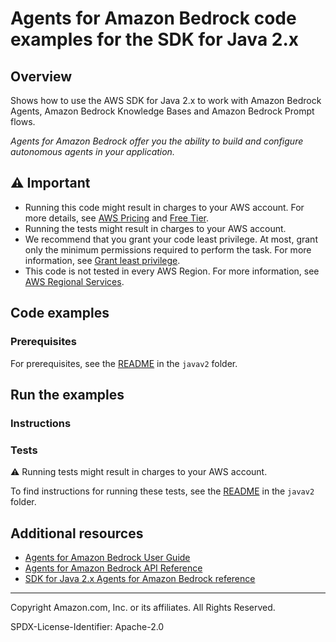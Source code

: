 # Agents for Amazon Bedrock code examples for the SDK for Java 2.x

## Overview

Shows how to use the AWS SDK for Java 2.x to work with Amazon Bedrock Agents, Amazon Bedrock Knowledge Bases and Amazon Bedrock Prompt flows.

<!--custom.overview.start-->
<!--custom.overview.end-->

_Agents for Amazon Bedrock offer you the ability to build and configure autonomous agents in your application._

## ⚠ Important

* Running this code might result in charges to your AWS account. For more details, see [AWS Pricing](https://aws.amazon.com/pricing/) and [Free Tier](https://aws.amazon.com/free/).
* Running the tests might result in charges to your AWS account.
* We recommend that you grant your code least privilege. At most, grant only the minimum permissions required to perform the task. For more information, see [Grant least privilege](https://docs.aws.amazon.com/IAM/latest/UserGuide/best-practices.html#grant-least-privilege).
* This code is not tested in every AWS Region. For more information, see [AWS Regional Services](https://aws.amazon.com/about-aws/global-infrastructure/regional-product-services).

<!--custom.important.start-->
<!--custom.important.end-->

## Code examples

### Prerequisites

For prerequisites, see the [README](../../README.md#Prerequisites) in the `javav2` folder.


<!--custom.prerequisites.start-->
<!--custom.prerequisites.end-->

<!--custom.examples.start-->
<!--custom.examples.end-->

## Run the examples

### Instructions


<!--custom.instructions.start-->
<!--custom.instructions.end-->



### Tests

⚠ Running tests might result in charges to your AWS account.


To find instructions for running these tests, see the [README](../../README.md#Tests)
in the `javav2` folder.



<!--custom.tests.start-->
<!--custom.tests.end-->

## Additional resources

- [Agents for Amazon Bedrock User Guide](https://docs.aws.amazon.com/bedrock/latest/userguide/agents.html)
- [Agents for Amazon Bedrock API Reference](https://docs.aws.amazon.com/bedrock/latest/APIReference/API_Operations_Agents_for_Amazon_Bedrock.html)
- [SDK for Java 2.x Agents for Amazon Bedrock reference](https://sdk.amazonaws.com/java/api/latest/software/amazon/awssdk/services/bedrock-agent/package-summary.html)

<!--custom.resources.start-->
<!--custom.resources.end-->

---

Copyright Amazon.com, Inc. or its affiliates. All Rights Reserved.

SPDX-License-Identifier: Apache-2.0